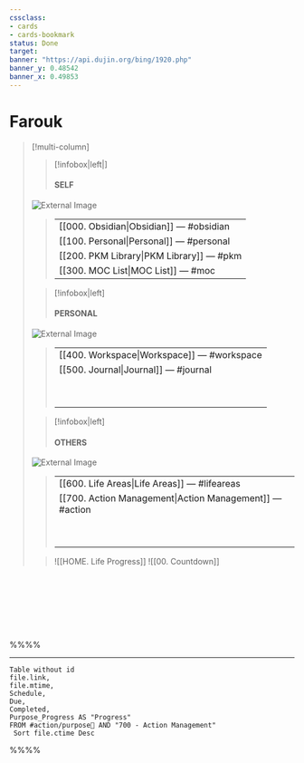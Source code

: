 ```yaml
---
cssclass: 
- cards
- cards-bookmark
status: Done 
target: 
banner: "https://api.dujin.org/bing/1920.php"
banner_y: 0.48542
banner_x: 0.49853
---
```


# Farouk

> [!multi-column]
>
>
>> [!infobox|left|]
>> #### SELF
>![External Image](https://media3.giphy.com/media/J3BlD4W2r1mcK1vMWW/giphy.gif)
>>
>> | |
>> |---|
>> |   [[000. Obsidian\|Obsidian]] — #obsidian  |
>> |   [[100. Personal\|Personal]] — #personal 
>> |   [[200. PKM Library\|PKM Library]] — #pkm 
>> |   [[300. MOC List\|MOC List]] — #moc 
>
>> [!infobox|left]
>> #### PERSONAL
>![External Image](https://images-wixmp-ed30a86b8c4ca887773594c2.wixmp.com/f/549e9b77-4c90-4c7f-8d0e-772a4ba70576/dbbpqj5-dfbf4e9d-e4d9-4c1c-81c6-fd8511db78d0.jpg?token=eyJ0eXAiOiJKV1QiLCJhbGciOiJIUzI1NiJ9.eyJzdWIiOiJ1cm46YXBwOjdlMGQxODg5ODIyNjQzNzNhNWYwZDQxNWVhMGQyNmUwIiwiaXNzIjoidXJuOmFwcDo3ZTBkMTg4OTgyMjY0MzczYTVmMGQ0MTVlYTBkMjZlMCIsIm9iaiI6W1t7InBhdGgiOiJcL2ZcLzU0OWU5Yjc3LTRjOTAtNGM3Zi04ZDBlLTc3MmE0YmE3MDU3NlwvZGJicHFqNS1kZmJmNGU5ZC1lNGQ5LTRjMWMtODFjNi1mZDg1MTFkYjc4ZDAuanBnIn1dXSwiYXVkIjpbInVybjpzZXJ2aWNlOmZpbGUuZG93bmxvYWQiXX0.jHD-096EYJ9by4e0Bc2XGmjvC0DK8XzA1WO9zj64Bgk)
>>
>> | |
>> |---|
>> |   [[400. Workspace\|Workspace]] — #workspace 
>> |   [[500. Journal\|Journal]] — #journal 
>>  | <wbr> |
>> | <wbr> |
>
>> [!infobox|left]
>> #### OTHERS
>![External Image](https://images2.alphacoders.com/101/1011897.jpg)
>>
>> | |
>> |---|
>> |   [[600. Life Areas\|Life Areas]] — #lifeareas 
>> |   [[700. Action Management\|Action Management]] — #action 
>>  | <wbr> |
>> | <wbr> |
>
>> ![[HOME. Life Progress]]
>> ![[00. Countdown]]


<br>
<br>
<br>
<br>
<br>
<br>

%%%% 

---

```dataview
Table without id
file.link,
file.mtime,
Schedule,
Due,
Completed,
Purpose_Progress AS "Progress"
FROM #action/purpose🏰 AND "700 - Action Management"
 Sort file.ctime Desc
```
%%%%


